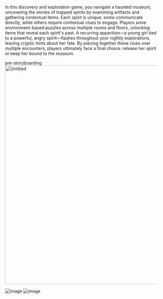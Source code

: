 In this discovery and exploration game, you navigate a haunted museum, uncovering the stories of trapped spirits by examining artifacts and gathering contextual items. Each spirit is unique; some communicate directly, while others require contextual clues to engage. Players solve environment-based puzzles across multiple rooms and floors, unlocking items that reveal each spirit's past. A recurring apparition—a young girl tied to a powerful, angry spirit—flashes throughout your nightly explorations, leaving cryptic hints about her fate. By piecing together these clues over multiple encounters, players ultimately face a final choice: release her spirit or keep her bound to the museum.

pre-storyboarding
<img width="720" alt="Untitled" src="https://github.com/user-attachments/assets/ebe04059-d010-48e1-84b9-3458294c7e60">

![image](https://github.com/user-attachments/assets/bd3caa71-fa34-4b7f-a707-a2954bc4bc5c)
![image](https://github.com/user-attachments/assets/40642df5-cb65-4089-8f54-48eb471cf30f)

